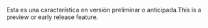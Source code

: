 <span data-ttu-id="bc79a-101">Esta es una característica en versión preliminar o anticipada.</span><span class="sxs-lookup"><span data-stu-id="bc79a-101">This is a preview or early release feature.</span></span>